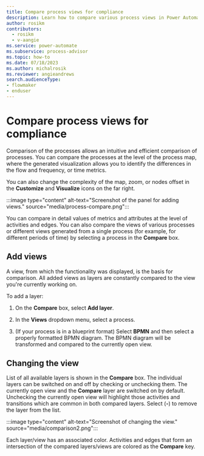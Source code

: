 ```yaml
---
title: Compare process views for compliance
description: Learn how to compare various process views in Power Automate Process Mining.
author: rosikm
contributors:
  - rosikm
  - v-aangie
ms.service: power-automate
ms.subservice: process-advisor
ms.topic: how-to
ms.date: 07/18/2023
ms.author: michalrosik
ms.reviewer: angieandrews
search.audienceType:
- flowmaker
- enduser
---
```


# Compare process views for compliance

Comparison of the processes allows an intuitive and efficient comparison of processes. You can compare the processes at the level of the process map, where the generated visualization allows you to identify the differences in the flow and frequency, or time metrics.

You can also change the complexity of the map, zoom, or nodes offset in the **Customize** and **Visualize** icons on the far right. 

:::image type="content" alt-text="Screenshot of the panel for adding views." source="media/process-compare.png":::

You can compare in detail values of metrics and attributes at the level of activities and edges. You can also compare the views of various processes or different views generated from a single process (for example, for different periods of time) by selecting a process in the **Compare** box.

## Add views

A view, from which the functionality was displayed, is the basis for comparison. All added views as layers are constantly compared to the view you're currently working on.

To add a layer:

1. On the **Compare** box, select **Add layer**.

1. In the **Views** dropdown menu, select a process.

1. (If your process is in a blueprint format) Select **BPMN** and then select a properly formatted BPMN diagram. The BPMN diagram will be transformed and compared to the currently open view.

## Changing the view

List of all available layers is shown in the **Compare** box. The individual layers can be switched on and off by checking or unchecking them. The currently open view and the **Compare** layer are switched on by default. Unchecking the currently open view will highlight those activities and transitions which are common in both compared layers. Select (**-**) to remove the layer from the list.

:::image type="content" alt-text="Screenshot of changing the view." source="media/comparison2.png":::

Each layer/view has an associated color. Activities and edges that form an intersection of the compared layers/views are colored as the **Compare** key.
